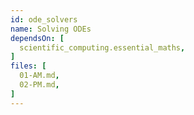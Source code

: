 ```yaml
---
id: ode_solvers
name: Solving ODEs
dependsOn: [
  scientific_computing.essential_maths,
]
files: [
  01-AM.md,
  02-PM.md,
]
---
```

